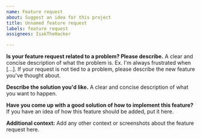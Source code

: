```yaml
---
name: Feature request
about: Suggest an idea for this project
title: Unnamed feature request
labels: feature request
assignees: IsakTheHacker

---
```


**Is your feature request related to a problem? Please describe.**
A clear and concise description of what the problem is. Ex. I'm always frustrated when [...]. If your request is not tied to a problem, please describe the new feature you've thought about.

**Describe the solution you'd like.**
A clear and concise description of what you want to happen.

**Have you come up with a good solution of how to implement this feature?**
If you have an idea of how this feature should be added, put it here.

**Additional context:**
Add any other context or screenshots about the feature request here.
